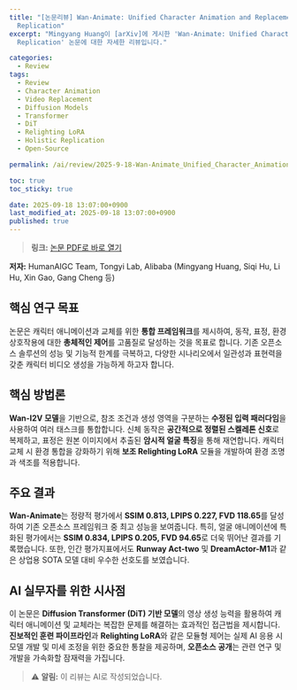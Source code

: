 ```yaml
---
title: "[논문리뷰] Wan-Animate: Unified Character Animation and Replacement with Holistic
  Replication"
excerpt: "Mingyang Huang이 [arXiv]에 게시한 'Wan-Animate: Unified Character Animation and Replacement with Holistic
  Replication' 논문에 대한 자세한 리뷰입니다."

categories:
  - Review
tags:
  - Review
  - Character Animation
  - Video Replacement
  - Diffusion Models
  - Transformer
  - DiT
  - Relighting LoRA
  - Holistic Replication
  - Open-Source

permalink: /ai/review/2025-9-18-Wan-Animate_Unified_Character_Animation_and_Replacement_with_Holistic_Replication/

toc: true
toc_sticky: true

date: 2025-09-18 13:07:00+0900
last_modified_at: 2025-09-18 13:07:00+0900
published: true
---
```

> **링크:** [논문 PDF로 바로 열기](https://arxiv.org/abs/2509.14055)

**저자:** HumanAIGC Team, Tongyi Lab, Alibaba (Mingyang Huang, Siqi Hu, Li Hu, Xin Gao, Gang Cheng 등)



## 핵심 연구 목표
논문은 캐릭터 애니메이션과 교체를 위한 **통합 프레임워크**를 제시하여, 동작, 표정, 환경 상호작용에 대한 **총체적인 제어**를 고품질로 달성하는 것을 목표로 합니다. 기존 오픈소스 솔루션의 성능 및 기능적 한계를 극복하고, 다양한 시나리오에서 일관성과 표현력을 갖춘 캐릭터 비디오 생성을 가능하게 하고자 합니다.

## 핵심 방법론
**Wan-I2V 모델**을 기반으로, 참조 조건과 생성 영역을 구분하는 **수정된 입력 패러다임**을 사용하여 여러 태스크를 통합합니다. 신체 동작은 **공간적으로 정렬된 스켈레톤 신호**로 복제하고, 표정은 원본 이미지에서 추출된 **암시적 얼굴 특징**을 통해 재연합니다. 캐릭터 교체 시 환경 통합을 강화하기 위해 **보조 Relighting LoRA** 모듈을 개발하여 환경 조명과 색조를 적용합니다.

## 주요 결과
**Wan-Animate**는 정량적 평가에서 **SSIM 0.813, LPIPS 0.227, FVD 118.65**를 달성하여 기존 오픈소스 프레임워크 중 최고 성능을 보여줍니다. 특히, 얼굴 애니메이션에 특화된 평가에서는 **SSIM 0.834, LPIPS 0.205, FVD 94.65**로 더욱 뛰어난 결과를 기록했습니다. 또한, 인간 평가지표에서도 **Runway Act-two** 및 **DreamActor-M1**과 같은 상업용 SOTA 모델 대비 우수한 선호도를 보였습니다.

## AI 실무자를 위한 시사점
이 논문은 **Diffusion Transformer (DiT) 기반 모델**의 영상 생성 능력을 활용하여 캐릭터 애니메이션 및 교체라는 복잡한 문제를 해결하는 효과적인 접근법을 제시합니다. **진보적인 훈련 파이프라인**과 **Relighting LoRA**와 같은 모듈형 제어는 실제 AI 응용 시 모델 개발 및 미세 조정을 위한 중요한 통찰을 제공하며, **오픈소스 공개**는 관련 연구 및 개발을 가속화할 잠재력을 가집니다.

> ⚠️ **알림:** 이 리뷰는 AI로 작성되었습니다.
